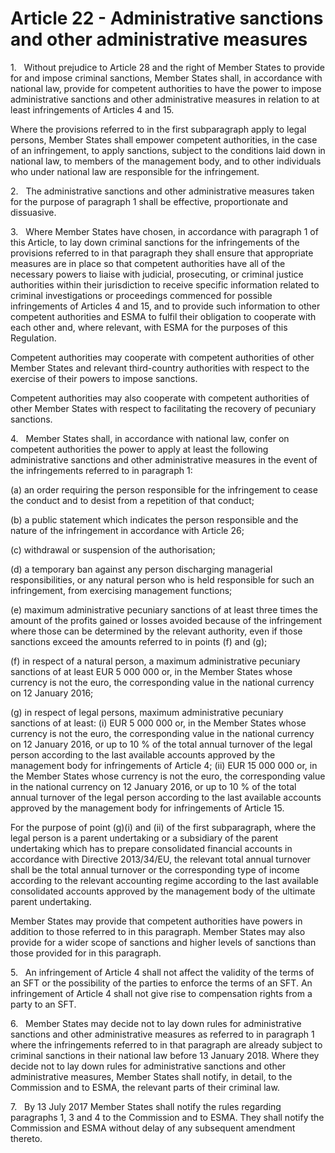 # Article 22 - Administrative sanctions and other administrative measures


1.   Without prejudice to Article 28 and the right of Member States to provide for and impose criminal sanctions, Member States shall, in accordance with national law, provide for competent authorities to have the power to impose administrative sanctions and other administrative measures in relation to at least infringements of Articles 4 and 15.

Where the provisions referred to in the first subparagraph apply to legal persons, Member States shall empower competent authorities, in the case of an infringement, to apply sanctions, subject to the conditions laid down in national law, to members of the management body, and to other individuals who under national law are responsible for the infringement.

2.   The administrative sanctions and other administrative measures taken for the purpose of paragraph 1 shall be effective, proportionate and dissuasive.

3.   Where Member States have chosen, in accordance with paragraph 1 of this Article, to lay down criminal sanctions for the infringements of the provisions referred to in that paragraph they shall ensure that appropriate measures are in place so that competent authorities have all of the necessary powers to liaise with judicial, prosecuting, or criminal justice authorities within their jurisdiction to receive specific information related to criminal investigations or proceedings commenced for possible infringements of Articles 4 and 15, and to provide such information to other competent authorities and ESMA to fulfil their obligation to cooperate with each other and, where relevant, with ESMA for the purposes of this Regulation.

Competent authorities may cooperate with competent authorities of other Member States and relevant third-country authorities with respect to the exercise of their powers to impose sanctions.

Competent authorities may also cooperate with competent authorities of other Member States with respect to facilitating the recovery of pecuniary sanctions.

4.   Member States shall, in accordance with national law, confer on competent authorities the power to apply at least the following administrative sanctions and other administrative measures in the event of the infringements referred to in paragraph 1:

(a) an order requiring the person responsible for the infringement to cease the conduct and to desist from a repetition of that conduct;

(b) a public statement which indicates the person responsible and the nature of the infringement in accordance with Article 26;

(c) withdrawal or suspension of the authorisation;

(d) a temporary ban against any person discharging managerial responsibilities, or any natural person who is held responsible for such an infringement, from exercising management functions;

(e) maximum administrative pecuniary sanctions of at least three times the amount of the profits gained or losses avoided because of the infringement where those can be determined by the relevant authority, even if those sanctions exceed the amounts referred to in points (f) and (g);

(f) in respect of a natural person, a maximum administrative pecuniary sanctions of at least EUR 5 000 000 or, in the Member States whose currency is not the euro, the corresponding value in the national currency on 12 January 2016;

(g) in respect of legal persons, maximum administrative pecuniary sanctions of at least: (i) EUR 5 000 000 or, in the Member States whose currency is not the euro, the corresponding value in the national currency on 12 January 2016, or up to 10 % of the total annual turnover of the legal person according to the last available accounts approved by the management body for infringements of Article 4; (ii) EUR 15 000 000 or, in the Member States whose currency is not the euro, the corresponding value in the national currency on 12 January 2016, or up to 10 % of the total annual turnover of the legal person according to the last available accounts approved by the management body for infringements of Article 15.

For the purpose of point (g)(i) and (ii) of the first subparagraph, where the legal person is a parent undertaking or a subsidiary of the parent undertaking which has to prepare consolidated financial accounts in accordance with Directive 2013/34/EU, the relevant total annual turnover shall be the total annual turnover or the corresponding type of income according to the relevant accounting regime according to the last available consolidated accounts approved by the management body of the ultimate parent undertaking.

Member States may provide that competent authorities have powers in addition to those referred to in this paragraph. Member States may also provide for a wider scope of sanctions and higher levels of sanctions than those provided for in this paragraph.

5.   An infringement of Article 4 shall not affect the validity of the terms of an SFT or the possibility of the parties to enforce the terms of an SFT. An infringement of Article 4 shall not give rise to compensation rights from a party to an SFT.

6.   Member States may decide not to lay down rules for administrative sanctions and other administrative measures as referred to in paragraph 1 where the infringements referred to in that paragraph are already subject to criminal sanctions in their national law before 13 January 2018. Where they decide not to lay down rules for administrative sanctions and other administrative measures, Member States shall notify, in detail, to the Commission and to ESMA, the relevant parts of their criminal law.

7.   By 13 July 2017 Member States shall notify the rules regarding paragraphs 1, 3 and 4 to the Commission and to ESMA. They shall notify the Commission and ESMA without delay of any subsequent amendment thereto.
